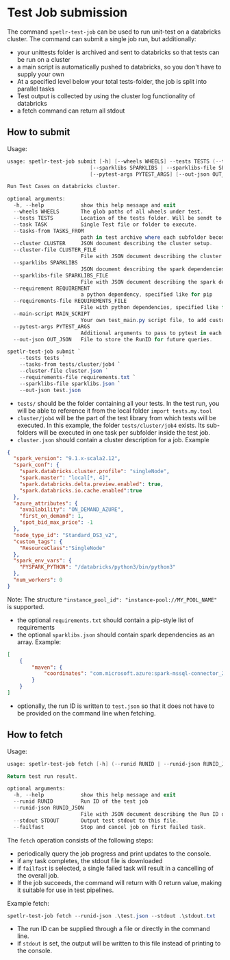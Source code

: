 
# Test Job submission

The command `spetlr-test-job` can be used to run unit-test on a databricks cluster.
The command can submit a single job run, but additionally:

 - your unittests folder is archived and sent to databricks so that tests can be run 
   on a cluster
 - a main script is automatically pushed to databricks, so you don't have to supply 
   your own
 - At a specified level below your total tests-folder, the job is split into parallel 
   tasks
 - Test output is collected by using the cluster log functionality of databricks
 - a fetch command can return all stdout

## How to submit

Usage:
```powershell
usage: spetlr-test-job submit [-h] [--wheels WHEELS] --tests TESTS (--task TASK | --tasks-from TASKS_FROM) (--cluster CLUSTER | --cluster-file CLUSTER_FILE)
                           [--sparklibs SPARKLIBS | --sparklibs-file SPARKLIBS_FILE] [--requirement REQUIREMENT | --requirements-file REQUIREMENTS_FILE] [--main-script MAIN_SCRIPT]    
                           [--pytest-args PYTEST_ARGS] [--out-json OUT_JSON]

Run Test Cases on databricks cluster.

optional arguments:
  -h, --help            show this help message and exit
  --wheels WHEELS       The glob paths of all wheels under test.
  --tests TESTS         Location of the tests folder. Will be sendt to databricks as a whole.
  --task TASK           Single Test file or folder to execute.
  --tasks-from TASKS_FROM
                        path in test archive where each subfolder becomes a task.
  --cluster CLUSTER     JSON document describing the cluster setup.
  --cluster-file CLUSTER_FILE
                        File with JSON document describing the cluster setup.
  --sparklibs SPARKLIBS
                        JSON document describing the spark dependencies.
  --sparklibs-file SPARKLIBS_FILE
                        File with JSON document describing the spark dependencies.
  --requirement REQUIREMENT
                        a python dependency, specified like for pip
  --requirements-file REQUIREMENTS_FILE
                        File with python dependencies, specified like for pip
  --main-script MAIN_SCRIPT
                        Your own test_main.py script file, to add custom functionality.
  --pytest-args PYTEST_ARGS
                        Additional arguments to pass to pytest in each test job.
  --out-json OUT_JSON   File to store the RunID for future queries.
```

```powershell
spetlr-test-job submit `
    --tests tests `
    --tasks-from tests/cluster/job4 `
    --cluster-file cluster.json `
    --requirements-file requirements.txt `
    --sparklibs-file sparklibs.json `
    --out-json test.json
```

- `tests/` should be the folder containing all your tests. In the test run, you will 
  be able to reference it from the local folder `import tests.my.tool`
- `cluster/job4` will be the part of the test library from which tests will be 
  executed. In this example, the folder `tests/cluster/job4` exists. Its sub-folders 
  will be executed in one task per subfolder inside the test job.
- `cluster.json` should contain a cluster description for a job. Example
```json
{
  "spark_version": "9.1.x-scala2.12",
  "spark_conf": {
    "spark.databricks.cluster.profile": "singleNode",
    "spark.master": "local[*, 4]",
    "spark.databricks.delta.preview.enabled": true,
    "spark.databricks.io.cache.enabled":true
  },
  "azure_attributes": {
    "availability": "ON_DEMAND_AZURE",
    "first_on_demand": 1,
    "spot_bid_max_price": -1
  },
  "node_type_id": "Standard_DS3_v2",
  "custom_tags": {
    "ResourceClass":"SingleNode"
  },
  "spark_env_vars": {
    "PYSPARK_PYTHON": "/databricks/python3/bin/python3"
  },
  "num_workers": 0
}
```
  Note: The structure `"instance_pool_id": "instance-pool://MY_POOL_NAME"` is supported.
- the optional `requirements.txt` should contain a pip-style list of requirements
- the optional `sparklibs.json` should contain spark dependencies as an array. Example:
```json
[
    {
        "maven": {
            "coordinates": "com.microsoft.azure:spark-mssql-connector_2.12:1.2.0"
        }
    }
]
```
- optionally, the run ID is written to `test.json` so that it does not have to be 
  provided on the command line when fetching.

## How to fetch
Usage:
```powershell
usage: spetlr-test-job fetch [-h] (--runid RUNID | --runid-json RUNID_JSON) [--stdout STDOUT] [--failfast]

Return test run result.

optional arguments:
  -h, --help            show this help message and exit
  --runid RUNID         Run ID of the test job
  --runid-json RUNID_JSON
                        File with JSON document describing the Run ID of the test job.
  --stdout STDOUT       Output test stdout to this file.
  --failfast            Stop and cancel job on first failed task.
```

The `fetch` operation consists of the following steps:
- periodically query the job progress and print updates to the console.
- if any task completes, the stdout file is downloaded
- if `failfast` is selected, a single failed task will result in a cancelling of the 
  overall job.
- If the job succeeds, the command will return with 0 return value, making it 
  suitable for use in test pipelines.

Example fetch:
```powershell
spetlr-test-job fetch --runid-json .\test.json --stdout .\stdout.txt
```

- The run ID can be supplied through a file or directly in the command line.
- if `stdout` is set, the output will be written to this file instead of printing to 
  the console.